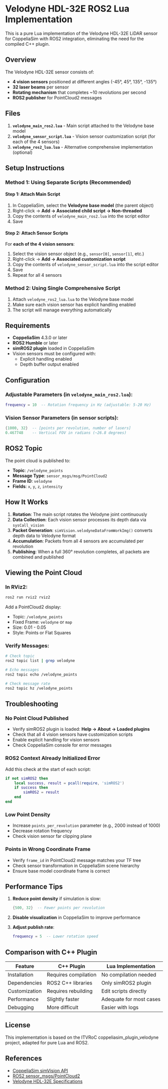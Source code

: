 # Velodyne HDL-32E ROS2 Lua Implementation

This is a pure Lua implementation of the Velodyne HDL-32E LiDAR sensor for CoppeliaSim with ROS2 integration, eliminating the need for the compiled C++ plugin.

## Overview

The Velodyne HDL-32E sensor consists of:
- **4 vision sensors** positioned at different angles (-45°, 45°, 135°, -135°)
- **32 laser beams** per sensor
- **Rotating mechanism** that completes ~10 revolutions per second
- **ROS2 publisher** for PointCloud2 messages

## Files

1. **`velodyne_main_ros2.lua`** - Main script attached to the Velodyne base model
2. **`velodyne_sensor_script.lua`** - Vision sensor customization script (for each of the 4 sensors)
3. **`velodyne_ros2_lua.lua`** - Alternative comprehensive implementation (optional)

## Setup Instructions

### Method 1: Using Separate Scripts (Recommended)

#### Step 1: Attach Main Script
1. In CoppeliaSim, select the **Velodyne base model** (the parent object)
2. Right-click → **Add → Associated child script → Non-threaded**
3. Copy the contents of `velodyne_main_ros2.lua` into the script editor
4. Save

#### Step 2: Attach Sensor Scripts
For **each of the 4 vision sensors**:
1. Select the vision sensor object (e.g., `sensor[0]`, `sensor[1]`, etc.)
2. Right-click → **Add → Associated customization script**
3. Copy the contents of `velodyne_sensor_script.lua` into the script editor
4. Save
5. Repeat for all 4 sensors

### Method 2: Using Single Comprehensive Script

1. Attach `velodyne_ros2_lua.lua` to the Velodyne base model
2. Make sure each vision sensor has explicit handling enabled
3. The script will manage everything automatically

## Requirements

- **CoppeliaSim** 4.3.0 or later
- **ROS2 Humble** or later
- **simROS2 plugin** loaded in CoppeliaSim
- Vision sensors must be configured with:
  - Explicit handling enabled
  - Depth buffer output enabled

## Configuration

### Adjustable Parameters (in `velodyne_main_ros2.lua`):

```lua
frequency = 10  -- Rotation frequency in Hz (adjustable: 5-20 Hz)
```

### Vision Sensor Parameters (in sensor scripts):

```lua
{1000, 32}  -- [points per revolution, number of lasers]
0.467748    -- Vertical FOV in radians (~26.8 degrees)
```

## ROS2 Topic

The point cloud is published to:
- **Topic**: `/velodyne_points`
- **Message Type**: `sensor_msgs/msg/PointCloud2`
- **Frame ID**: `velodyne`
- **Fields**: `x`, `y`, `z`, `intensity`

## How It Works

1. **Rotation**: The main script rotates the Velodyne joint continuously
2. **Data Collection**: Each vision sensor processes its depth data via `sysCall_vision`
3. **Packet Generation**: `simVision.velodyneDataFromWorkImg()` converts depth data to Velodyne format
4. **Accumulation**: Packets from all 4 sensors are accumulated per revolution
5. **Publishing**: When a full 360° revolution completes, all packets are combined and published

## Viewing the Point Cloud

### In RViz2:
```bash
ros2 run rviz2 rviz2
```

Add a PointCloud2 display:
- Topic: `/velodyne_points`
- Fixed Frame: `velodyne` or `map`
- Size: 0.01 - 0.05
- Style: Points or Flat Squares

### Verify Messages:
```bash
# Check topic
ros2 topic list | grep velodyne

# Echo messages
ros2 topic echo /velodyne_points

# Check message rate
ros2 topic hz /velodyne_points
```

## Troubleshooting

### No Point Cloud Published
- Verify simROS2 plugin is loaded: **Help → About → Loaded plugins**
- Check that all 4 vision sensors have customization scripts
- Enable explicit handling for vision sensors
- Check CoppeliaSim console for error messages

### ROS2 Context Already Initialized Error
Add this check at the start of each script:
```lua
if not simROS2 then
    local success, result = pcall(require, 'simROS2')
    if success then
        simROS2 = result
    end
end
```

### Low Point Density
- Increase `points_per_revolution` parameter (e.g., 2000 instead of 1000)
- Decrease rotation frequency
- Check vision sensor far clipping plane

### Points in Wrong Coordinate Frame
- Verify `frame_id` in PointCloud2 message matches your TF tree
- Check sensor transformation in CoppeliaSim scene hierarchy
- Ensure base model coordinate frame is correct

## Performance Tips

1. **Reduce point density** if simulation is slow:
   ```lua
   {500, 32}  -- Fewer points per revolution
   ```

2. **Disable visualization** in CoppeliaSim to improve performance

3. **Adjust publish rate**:
   ```lua
   frequency = 5  -- Lower rotation speed
   ```

## Comparison with C++ Plugin

| Feature | C++ Plugin | Lua Implementation |
|---------|-----------|-------------------|
| Installation | Requires compilation | No compilation needed |
| Dependencies | ROS2 C++ libraries | Only simROS2 plugin |
| Customization | Requires rebuilding | Edit scripts directly |
| Performance | Slightly faster | Adequate for most cases |
| Debugging | More difficult | Easier with logs |

## License

This implementation is based on the ITVRoC coppeliasim_plugin_velodyne project, adapted for pure Lua and ROS2.

## References

- [CoppeliaSim simVision API](https://www.coppeliarobotics.com/helpFiles/en/simVision.htm)
- [ROS2 sensor_msgs/PointCloud2](http://docs.ros.org/en/api/sensor_msgs/html/msg/PointCloud2.html)
- [Velodyne HDL-32E Specifications](https://velodynelidar.com/products/hdl-32e/)
